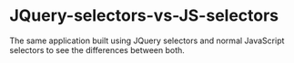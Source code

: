 # JQuery-selectors-vs-JS-selectors
The same application built using JQuery selectors and normal JavaScript selectors to see the differences between both.
